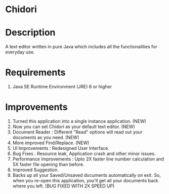 # Chidori
# Description
A text editor written in pure Java which includes all the functionalities for everyday use.

# Requirements
1) Java SE Runtime Environment (JRE) 6 or higher

# Improvements
1) Turned this application into a single instance application. (NEW)  
2) Now you can set Chidori as your default text editor. (NEW)  
3) Document Reader : Different "Read" options will read out your documents as you need. (NEW)  
4) More improved Find/Replace. (NEW)  
5) UI Improvements : Redesigned User Interface.  
6) Bug Fixes : Resource leak, Application crash and other minor issues.  
7) Performance Improvements : Upto 2X faster line number calculation and 5X faster file opening than before.  
8) Improved Suggestion.  
9) Backs up all your Saved/Unsaved documents automatically on exit. So, when you re-open this application, you'll get all your documents back where you left. (BUG FIXED WITH 2X SPEED UP)
